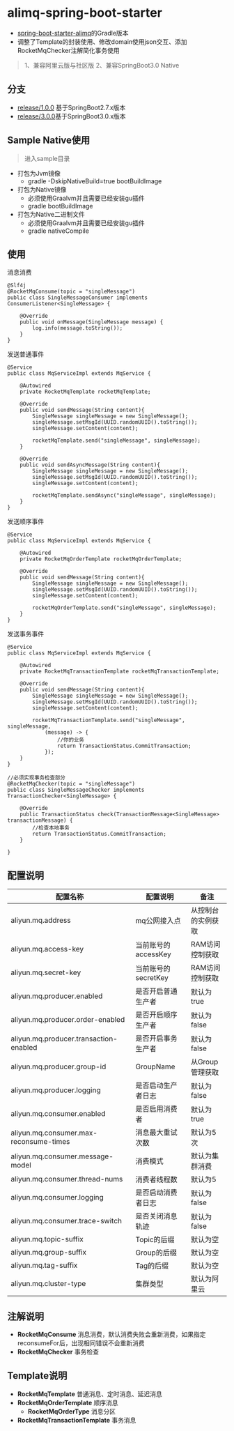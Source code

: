 # alimq-spring-boot-starter

- [spring-boot-starter-alimq](https://github.com/jibaole/spring-boot-starter-alimq)的Gradle版本
- 调整了Template的封装使用、修改domain使用json交互、添加RocketMqChecker注解简化事务使用

> 1、兼容阿里云版与社区版
> 2、兼容SpringBoot3.0 Native

## 分支

- [release/1.0.0](https://github.com/a483210/alimq-spring-boot-starter/tree/release/3.0.0) 基于SpringBoot2.7.x版本
- [release/3.0.0](https://github.com/a483210/alimq-spring-boot-starter/tree/release/3.0.0)基于SpringBoot3.0.x版本

## Sample Native使用

> 进入sample目录

- 打包为Jvm镜像
  - gradle -DskipNativeBuild=true bootBuildImage
- 打包为Native镜像
  - 必须使用Graalvm并且需要已经安装gu插件
  - gradle bootBuildImage
- 打包为Native二进制文件
  - 必须使用Graalvm并且需要已经安装gu插件
  - gradle nativeCompile

## 使用

消息消费

    @Slf4j
    @RocketMqConsume(topic = "singleMessage")
    public class SingleMessageConsumer implements ConsumerListener<SingleMessage> {

        @Override
        public void onMessage(SingleMessage message) {
            log.info(message.toString());
        }
    }

发送普通事件

    @Service
    public class MqServiceImpl extends MqService {
    
        @Autowired
        private RocketMqTemplate rocketMqTemplate;

        @Override
        public void sendMessage(String content){
            SingleMessage singleMessage = new SingleMessage();
            singleMessage.setMsgId(UUID.randomUUID().toString());
            singleMessage.setContent(content);

            rocketMqTemplate.send("singleMessage", singleMessage);
        }
        
        @Override
        public void sendAsyncMessage(String content){
            SingleMessage singleMessage = new SingleMessage();
            singleMessage.setMsgId(UUID.randomUUID().toString());
            singleMessage.setContent(content);

            rocketMqTemplate.sendAsync("singleMessage", singleMessage);
        }
    }

发送顺序事件

    @Service
    public class MqServiceImpl extends MqService {
    
        @Autowired
        private RocketMqOrderTemplate rocketMqOrderTemplate;

        @Override
        public void sendMessage(String content){
            SingleMessage singleMessage = new SingleMessage();
            singleMessage.setMsgId(UUID.randomUUID().toString());
            singleMessage.setContent(content);

            rocketMqOrderTemplate.send("singleMessage", singleMessage);
        }
    }

发送事务事件

    @Service
    public class MqServiceImpl extends MqService {
    
        @Autowired
        private RocketMqTransactionTemplate rocketMqTransactionTemplate;

        @Override
        public void sendMessage(String content){
            SingleMessage singleMessage = new SingleMessage();
            singleMessage.setMsgId(UUID.randomUUID().toString());
            singleMessage.setContent(content);

            rocketMqTransactionTemplate.send("singleMessage", singleMessage,
                (message) -> {
                    //你的业务
                    return TransactionStatus.CommitTransaction;
                });
        }
    }
    
    //必须实现事务检查部分 
    @RocketMqChecker(topic = "singleMessage")
    public class SingleMessageChecker implements TransactionChecker<SingleMessage> {

        @Override
        public TransactionStatus check(TransactionMessage<SingleMessage> transactionMessage) {
            //检查本地事务
            return TransactionStatus.CommitTransaction;
        }

    }

## 配置说明

| 配置名称                                   | 配置说明           | 备注         
|----------------------------------------|----------------|------------
| aliyun.mq.address                      | mq公网接入点        | 从控制台的实例获取  
| aliyun.mq.access-key                   | 当前账号的accessKey | RAM访问控制获取  
| aliyun.mq.secret-key                   | 当前账号的secretKey | RAM访问控制获取  
| aliyun.mq.producer.enabled             | 是否开启普通生产者      | 默认为true    
| aliyun.mq.producer.order-enabled       | 是否开启顺序生产者      | 默认为false   
| aliyun.mq.producer.transaction-enabled | 是否开启事务生产者      | 默认为false   
| aliyun.mq.producer.group-id            | GroupName      | 从Group管理获取 
| aliyun.mq.producer.logging             | 是否启动生产者日志      | 默认为false   
| aliyun.mq.consumer.enabled             | 是否启用消费者        | 默认为true    
| aliyun.mq.consumer.max-reconsume-times | 消息最大重试次数       | 默认为5次      
| aliyun.mq.consumer.message-model       | 消费模式           | 默认为集群消费    
| aliyun.mq.consumer.thread-nums         | 消费者线程数         | 默认为5       
| aliyun.mq.consumer.logging             | 是否启动消费者日志      | 默认为false   
| aliyun.mq.consumer.trace-switch        | 是否关闭消息轨迹       | 默认为false   
| aliyun.mq.topic-suffix                 | Topic的后缀       | 默认为空       
| aliyun.mq.group-suffix                 | Group的后缀       | 默认为空       
| aliyun.mq.tag-suffix                   | Tag的后缀         | 默认为空       
| aliyun.mq.cluster-type                 | 集群类型           | 默认为阿里云     

## 注解说明

- **RocketMqConsume** 消息消费，默认消费失败会重新消费，如果指定reconsumeFor后，出现相同错误不会重新消费
- **RocketMqChecker** 事务检查

## Template说明

- **RocketMqTemplate** 普通消息、定时消息、延迟消息
- **RocketMqOrderTemplate** 顺序消息
    - **RocketMqOrderType** 消息分区
- **RocketMqTransactionTemplate** 事务消息

